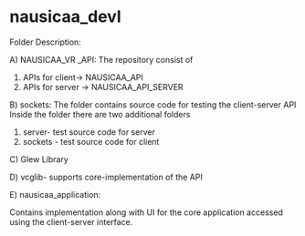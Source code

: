 # nausicaa_devl

Folder Description:

A) NAUSICAA_VR _API:
   The repository consist of
   1. APIs for client-> NAUSICAA_API
   2. APIs for server -> NAUSICAA_API_SERVER
   
B) sockets: 
The folder contains source code for testing the client-server API
 Inside the folder there are two additional folders
  1) server- test source code  for server
  2) sockets - test source code  for client

C) Glew Library

D) vcglib- supports core-implementation of the API  

E) nausicaa_application:

Contains implementation along with UI for the core application accessed using the client-server interface.


